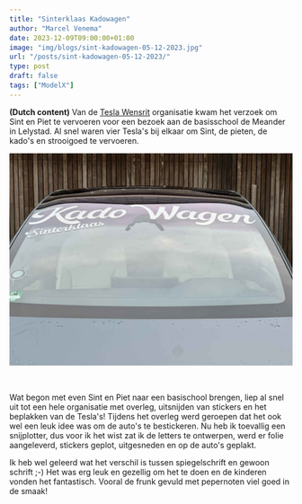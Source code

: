 ```yaml
---
title: "Sinterklaas Kadowagen"
author: "Marcel Venema" 
date: 2023-12-09T09:00:00+01:00
image: "img/blogs/sint-kadowagen-05-12-2023.jpg"
url: "/posts/sint-kadowagen-05-12-2023/"
type: post
draft: false
tags: ["ModelX"]  
---
```


**(Dutch content)** Van de [Tesla Wensrit](https://teslawensrit.nl) organisatie kwam het verzoek om Sint en Piet te vervoeren voor een bezoek aan de basisschool de Meander in Lelystad. Al snel waren vier Tesla's bij elkaar om Sint, de pieten, de kado's en strooigoed te vervoeren.

<!--more-->

![image](sint-kadowagen-05-12-2023.jpg)

&nbsp; 

Wat begon met even Sint en Piet naar een basischool brengen, liep al snel uit tot een hele organisatie met overleg, uitsnijden van stickers en het beplakken van de Tesla's! Tijdens het overleg werd geroepen dat het ook wel een leuk idee was om de auto's te bestickeren. Nu heb ik toevallig een snijplotter, dus voor ik het wist zat ik de letters te ontwerpen, werd er folie aangeleverd, stickers geplot, uitgesneden en op de auto's geplakt.


Ik heb wel geleerd wat het verschil is tussen spiegelschrift en gewoon schrift ;-) Het was erg leuk en gezellig om het te doen en de kinderen vonden het fantastisch. Vooral de frunk gevuld met pepernoten viel goed in de smaak!




